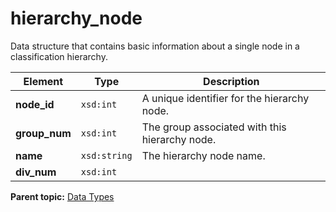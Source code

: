 # hierarchy_node

Data structure that contains basic information about a single node in a classification hierarchy.

|Element|Type|Description|
|-------|----|-----------|
|**node_id** |`xsd:int` | A unique identifier for the hierarchy node. |
|**group_num** |`xsd:int` | The group associated with this hierarchy node. |
|**name** |`xsd:string` | The hierarchy node name. |
|**div_num** |`xsd:int` |   |

**Parent topic:** [Data Types](../data_types/c_datatypes.md)

